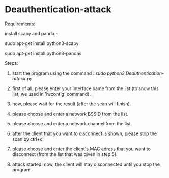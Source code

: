 # Deauthentication-attack

Requirements:

install scapy and panda - 

sudo apt-get install python3-scapy

sudo apt-get install python3-pandas

Steps:

1.  start the program using the command : *sudo python3 Deauthentication-attack.py*

2.  first of all, please enter your interface name from the list (to show this list, we used in 'iwconfig' command).

3. now, please wait for the result (after the scan will finish).

4. please choose and enter a network BSSID from the list.

5. please choose and enter a network channel from the list.

6. after the client that you want to disconnect is shown, please stop the scan by ctrl+c.

7. please choose and enter the client's MAC adress that you want to disconnect (from the list that was given in step 5).

8. attack started! now, the client will stay disconnected until you stop the program 


